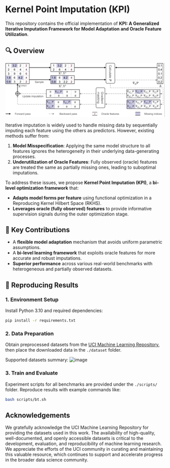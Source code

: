 # Kernel Point Imputation (KPI)

This repository contains the official implementation of **KPI: A Generalized Iterative Imputation Framework for Model Adaptation and Oracle Feature Utilization**.

## 🔍 Overview
![KPI Method Overview](./method.png)

Iterative imputation is widely used to handle missing data by sequentially imputing each feature using the others as predictors. However, existing methods suffer from:

1. **Model Misspecification**: Applying the same model structure to all features ignores the heterogeneity in their underlying data-generating processes.
2. **Underutilization of Oracle Features**: Fully observed (oracle) features are treated the same as partially missing ones, leading to suboptimal imputations.

To address these issues, we propose **Kernel Point Imputation (KPI)**, a **bi-level optimization framework** that:

- **Adapts model forms per feature** using functional optimization in a Reproducing Kernel Hilbert Space (RKHS).
- **Leverages oracle (fully observed) features** to provide informative supervision signals during the outer optimization stage.

## 🧠 Key Contributions

- A **flexible model adaptation** mechanism that avoids uniform parametric assumptions.
- A **bi-level learning framework** that exploits oracle features for more accurate and robust imputations.
- **Superior performance** across various real-world benchmarks with heterogeneous and partially observed datasets.



## 🧪 Reproducing Results

### 1. Environment Setup
Install Python 3.10 and required dependencies:
```bash
pip install -r requirements.txt
```


### 2. Data Preparation
Obtain preprocessed datasets from the [UCI Machine Learning Repository](https://archive.ics.uci.edu), then place the downloaded data in the `./dataset` folder.

Supported datasets summary:
<img width="1143" height="431" alt="image" src="https://github.com/user-attachments/assets/f416f80c-6ebc-445c-87a4-63948ccb410b" />


### 3. Train and Evaluate
Experiment scripts for all benchmarks are provided under the `./scripts/` folder. Reproduce results with example commands like:
```bash
bash scripts/bt.sh
```



## Acknowledgements

We gratefully acknowledge the UCI Machine Learning Repository for providing the datasets used in this work. The availability of high-quality, well-documented, and openly accessible datasets is critical to the development, evaluation, and reproducibility of machine learning research. We appreciate the efforts of the UCI community in curating and maintaining this valuable resource, which continues to support and accelerate progress in the broader data science community.





